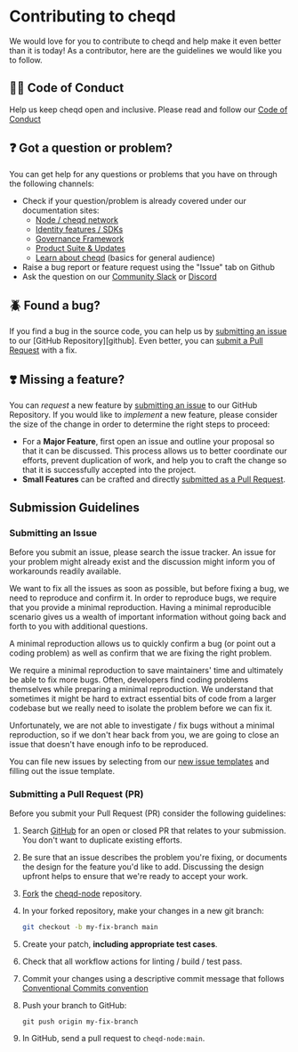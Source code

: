 # Contributing to cheqd

We would love for you to contribute to cheqd and help make it even better than it is today!
As a contributor, here are the guidelines we would like you to follow.

## 🧑‍⚖️ Code of Conduct

Help us keep cheqd open and inclusive.
Please read and follow our [Code of Conduct](CODE_OF_CONDUCT.md)

## ❓ Got a question or problem?

You can get help for any questions or problems that you have on through the following channels:

- Check if your question/problem is already covered under our documentation sites:
  - [Node / cheqd network](https://docs.cheqd.io/node)
  - [Identity features / SDKs](https://docs.cheqd.io/identity)
  - [Governance Framework](https://gov.cheqd.io)
  - [Product Suite & Updates](https://product.cheqd.io)
  - [Learn about cheqd](https://learn.cheqd.io) (basics for general audience)
- Raise a bug report or feature request using the "Issue" tab on Github
- Ask the question on our [Community Slack](http://cheqd.link/join-cheqd-slack) or [Discord](http://cheqd.link/discord-github)

## 🪲 Found a bug?

If you find a bug in the source code, you can help us by [submitting an issue](#submit-issue) to our [GitHub Repository][github].
Even better, you can [submit a Pull Request](#submit-pr) with a fix.

## ❣️ Missing a feature?

You can *request* a new feature by [submitting an issue](#submit-issue) to our GitHub Repository.
If you would like to *implement* a new feature, please consider the size of the change in order to determine the right steps to proceed:

* For a **Major Feature**, first open an issue and outline your proposal so that it can be discussed. This process allows us to better coordinate our efforts, prevent duplication of work, and help you to craft the change so that it is successfully accepted into the project.
* **Small Features** can be crafted and directly [submitted as a Pull Request](#submit-pr).

## Submission Guidelines

### Submitting an Issue

Before you submit an issue, please search the issue tracker. An issue for your problem might already exist and the discussion might inform you of workarounds readily available.

We want to fix all the issues as soon as possible, but before fixing a bug, we need to reproduce and confirm it.
In order to reproduce bugs, we require that you provide a minimal reproduction.
Having a minimal reproducible scenario gives us a wealth of important information without going back and forth to you with additional questions.

A minimal reproduction allows us to quickly confirm a bug (or point out a coding problem) as well as confirm that we are fixing the right problem.

We require a minimal reproduction to save maintainers' time and ultimately be able to fix more bugs.
Often, developers find coding problems themselves while preparing a minimal reproduction.
We understand that sometimes it might be hard to extract essential bits of code from a larger codebase but we really need to isolate the problem before we can fix it.

Unfortunately, we are not able to investigate / fix bugs without a minimal reproduction, so if we don't hear back from you, we are going to close an issue that doesn't have enough info to be reproduced.

You can file new issues by selecting from our [new issue templates](https://github.com/angular/angular/issues/new/choose) and filling out the issue template.

### Submitting a Pull Request (PR)

Before you submit your Pull Request (PR) consider the following guidelines:

1. Search [GitHub](https://github.com/angular/angular/pulls) for an open or closed PR that relates to your submission. You don't want to duplicate existing efforts.
2. Be sure that an issue describes the problem you're fixing, or documents the design for the feature you'd like to add. Discussing the design upfront helps to ensure that we're ready to accept your work.
3. [Fork](https://docs.github.com/en/github/getting-started-with-github/fork-a-repo) the [cheqd-node](https://github.com/cheqd/cheqd-node) repository.
4. In your forked repository, make your changes in a new git branch:

     ```bash
     git checkout -b my-fix-branch main
     ```

5. Create your patch, **including appropriate test cases**.
6. Check that all workflow actions for linting / build / test pass.
7. Commit your changes using a descriptive commit message that follows [Conventional Commits convention](https://www.conventionalcommits.org/en/v1.0.0/)
8. Push your branch to GitHub:

    ```shell
    git push origin my-fix-branch
    ```

9. In GitHub, send a pull request to `cheqd-node:main`.
